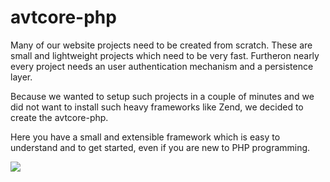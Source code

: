 avtcore-php
===========
Many of our website projects need to be created from scratch. These are small and lightweight projects which need to be very fast. Furtheron nearly every project needs an user authentication mechanism and a persistence layer.

Because we wanted to setup such projects in a couple of minutes and we did not want to install such heavy frameworks like Zend, we decided to create the avtcore-php.

Here you have a small and extensible framework which is easy to understand and to get started, even if you are new to PHP programming.

<a href="http://avtnet.avorium.de:8111/viewType.html?buildTypeId=bt28&guest=1"><img src="http://avtnet.avorium.de:8111/app/rest/builds/buildType:(id:bt28)/statusIcon"/></a>
